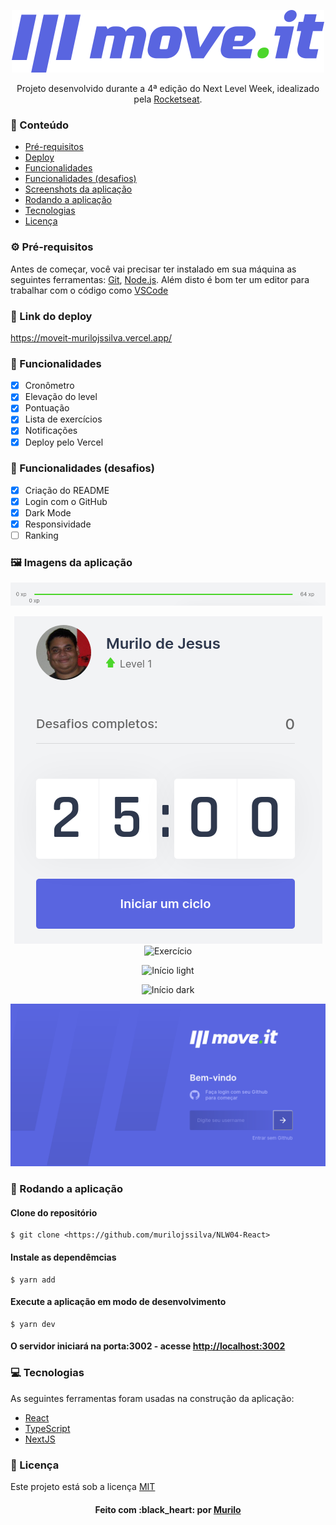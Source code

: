 <p align="center">
	<img src="./public/logo-full.svg"/>
</p>

<p align="center">Projeto desenvolvido durante a 4ª edição do Next Level Week, idealizado pela <a href="https://github.com/rocketseat">Rocketseat</a>.</p>

### :pushpin: Conteúdo

- [Pré-requisitos](#pre-requisitos)
- [Deploy](#deploy)
- [Funcionalidades](#funcionalidades-desafios)
- [Funcionalidades (desafios)](#desafios)
- [Screenshots da aplicação](#screenshots)
- [Rodando a aplicação](#rodando-a-aplicacao)
- [Tecnologias](#tecnologias)
- [Licença](#licenca)

### :gear: Pré-requisitos

Antes de começar, você vai precisar ter instalado em sua máquina as seguintes ferramentas:
[Git](https://git-scm.com), [Node.js](https://nodejs.org/en/). 
Além disto é bom ter um editor para trabalhar com o código como [VSCode](https://code.visualstudio.com/)

### :link: Link do deploy

<p>
	<a href="https://moveit-murilojssilva.vercel.app/">https://moveit-murilojssilva.vercel.app/</a>
</p>

### :hammer: Funcionalidades

- [x] Cronômetro
- [x] Elevação do level
- [x] Pontuação
- [x] Lista de exercícios
- [x] Notificações
- [X] Deploy pelo Vercel

### :wrench: Funcionalidades (desafios)

- [x] Criação do README
- [x] Login com o GitHub
- [x] Dark Mode
- [x] Responsividade
- [ ] Ranking

### :framed_picture: Imagens da aplicação

<p align="center">
	<img alt="Barra de level" src="./public/readme/Barra de level.png" />
</p>

<p align="center">
	<img alt="Countdown" src="./public/readme/Countdown.png" />
	<img alt="Exercício" src="./public/readme/Exercício.png" />
</p>

<p align="center">
	<img alt="Início light" src="./public/readme/Início light.png" />
</p>

<p align="center">
	<img alt="Início dark" src="./public/readme/Início dark.png" />
</p>

<p align="center">
	<img alt="Login Github" src="./public/readme/Login Github.png" />
</p>

### :rocket: Rodando a aplicação

#### Clone do repositório

```shell
$ git clone <https://github.com/murilojssilva/NLW04-React>
```

#### Instale as dependêmcias

```shell
$ yarn add
```

#### Execute a aplicação em modo de desenvolvimento

```shell
$ yarn dev
```

#### O servidor iniciará na porta:3002 - acesse <http://localhost:3002>

### :computer: Tecnologias

As seguintes ferramentas foram usadas na construção da aplicação:

- [React](https://pt-br.reactjs.org/)
- [TypeScript](https://www.typescriptlang.org/)
- [NextJS](https://github.com/vercel/next.js/)

### :book: Licença 

Este projeto está sob a licença [MIT](https://github.com/murilojssilva/NLW04-React/blob/main/LICENSE)

<h4 align="center">Feito com :black_heart: por <a href="https://github.com/murilojssilva">Murilo</a></h4>